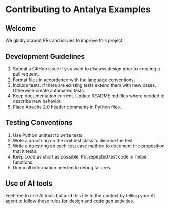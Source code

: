 # Contributing to Antalya Examples

## Welcome
We gladly accept PRs and issues to improve this project. 

## Development Guidelines

1. Submit a GitHub issue if you want to discuss design prior to creating a pull request. 
2. Format files in accordance with the language 
conventions. 
3. Include tests. If there are existing tests extend them with new cases. Otherwise create automated tests. 
4. Keep documentation current. Update README.md files where needed to describe new behavior. 
5. Place Apache 2.0 header comments in Python files. 

## Testing Conventions

1. Use Python unittest to write tests. 
2. Write a docstring on the unit test class to decribe the test. 
3. Write a docstring on each test case method to document the proposition that it tests. 
4. Keep code as short as possible. Put repeated test code in helper functions. 
5. Dump all information needed to debug failures. 

## Use of AI tools

Feel free to use AI tools but add this file to the context by telling
your AI agent to follow these rules for design and code gen activities.

